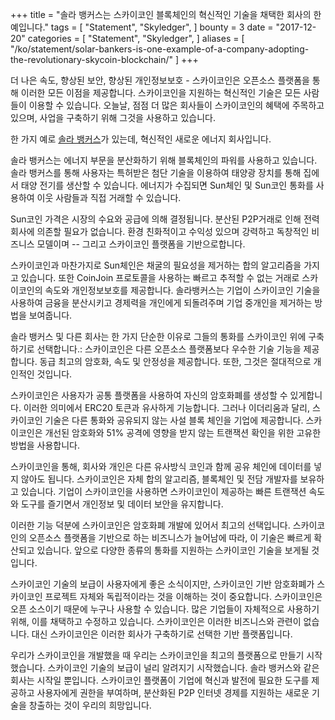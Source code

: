 +++
title = "솔라 뱅커스는 스카이코인 블록체인의 혁신적인 기술을 채택한 회사의 한 예입니다."
tags = [
    "Statement",
    "Skyledger",
]
bounty = 3
date = "2017-12-20"
categories = [
    "Statement",
    "Skyledger",
]
aliases = [
	"/ko/statement/solar-bankers-is-one-example-of-a-company-adopting-the-revolutionary-skycoin-blockchain/"
]
+++

더 나은 속도, 향상된 보안, 향상된 개인정보보호 - 스카이코인은 오픈소스 플랫폼을 통해 이러한 모든 이점을 제공합니다. 스카이코인을 지원하는 혁신적인 기술은 모든 사람들이 이용할 수 있습니다. 오늘날, 점점 더 많은 회사들이 스카이코인의 혜택에 주목하고 있으며, 사업을 구축하기 위해 그것을 사용하고 있습니다.

한 가지 예로 [솔라 뱅커스](https://solarbankers.com/)가 있는데, 혁신적인 새로운 에너지 회사입니다.

솔라 뱅커스는 에너지 부문을 분산화하기 위해 블록체인의 파워를 사용하고 있습니다. 솔라 뱅커스를 통해 사용자는 특허받은 첨단 기술을 이용하여 태양광 장치를 통해 집에서 태양 전기를 생산할 수 있습니다. 에너지가 수집되면 Sun체인 및 Sun코인 통화를 사용하여 이웃 사람들과 직접 거래할 수 있습니다.

Sun코인 가격은 시장의 수요와 공급에 의해 결정됩니다. 분산된 P2P거래로 인해 전력 회사에 의존할 필요가 없습니다. 환경 친화적이고 수익성 있으며 강력하고 독창적인 비즈니스 모델이며 -- 그리고 스카이코인 플랫폼을 기반으로합니다.

스카이코인과 마찬가지로 Sun체인은 채굴의 필요성을 제거하는 합의 알고리즘을 가지고 있습니다. 또한 CoinJoin 프로토콜을 사용하는 빠르고 추적할 수 없는 거래로 스카이코인의 속도와 개인정보보호를 제공합니다. 솔라뱅커스는 기업이 스카이코인 기술을 사용하여 금융을 분산시키고 경제력을 개인에게 되돌려주며 기업 중개인을 제거하는 방법을 보여줍니다.

솔라 뱅커스 및 다른 회사는 한 가지 단순한 이유로 그들의 통화를 스카이코인 위에 구축하기로 선택합니다.: 스카이코인은 다른 오픈소스 플랫폼보다 우수한 기술 기능을 제공합니다. 동급 최고의 암호화, 속도 및 안정성을 제공합니다. 또한, 그것은 절대적으로 개인적인 것입니다.

스카이코인은 사용자가 공통 플랫폼을 사용하여 자신의 암호화폐를 생성할 수 있게합니다. 이러한 의미에서 ERC20 토큰과 유사하게 기능합니다. 그러나 이더리움과 달리, 스카이코인 기술은 다른 통화와 공유되지 않는 사설 블록 체인을 기업에 제공합니다. 스카이코인은 개선된 암호화와 51% 공격에 영향을 받지 않는 트랜잭션 확인을 위한 고유한 방법을 사용합니다.

스카이코인을 통해, 회사와 개인은 다른 유사방식 코인과 함께 공유 체인에 데이터를 넣지 않아도 됩니다. 스카이코인은 자체 합의 알고리즘, 블록체인 및 전담 개발자를 보유하고 있습니다. 기업이 스카이코인을 사용하면 스카이코인이 제공하는 빠른 트랜잭션 속도와 도구를 즐기면서 개인정보 및 데이터 보안을 유지합니다.

이러한 기능 덕분에 스카이코인은 암호화폐 개발에 있어서 최고의 선택입니다. 스카이코인의 오픈소스 플랫폼을 기반으로 하는 비즈니스가 늘어남에 따라, 이 기술은 빠르게 확산되고 있습니다. 앞으로 다양한 종류의 통화를 지원하는 스카이코인 기술을 보게될 것입니다.

스카이코인 기술의 보급이 사용자에게 좋은 소식이지만, 스카이코인 기반 암호화폐가 스카이코인 프로젝트 자체와 독립적이라는 것을 이해하는 것이 중요합니다. 스카이코인은 오픈 소스이기 때문에 누구나 사용할 수 있습니다. 많은 기업들이 자체적으로 사용하기 위해, 이를 채택하고 수정하고 있습니다. 스카이코인은 이러한 비즈니스와 관련이 없습니다. 대신 스카이코인은 이러한 회사가 구축하기로 선택한 기반 플랫폼입니다.

우리가 스카이코인을 개발했을 때 우리는 스카이코인을 최고의 플랫폼으로 만들기 시작했습니다. 스카이코인 기술의 보급이 널리 알려지기 시작했습니다. 솔라 뱅커스와 같은 회사는 시작일 뿐입니다. 스카이코인 플랫폼이 기업에 혁신과 발전에 필요한 도구를 제공하고 사용자에게 권한을 부여하며, 분산화된 P2P 인터넷 경제를 지원하는 새로운 기술을 창출하는 것이 우리의 희망입니다.
